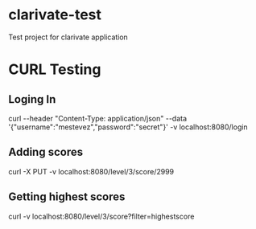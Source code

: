 # clarivate-test
Test project for clarivate application

# CURL Testing

## Loging In
curl --header "Content-Type: application/json" --data '{"username":"mestevez","password":"secret"}' -v localhost:8080/login

## Adding scores
curl -X PUT -v localhost:8080/level/3/score/2999

## Getting highest scores
curl -v localhost:8080/level/3/score?filter=highestscore
